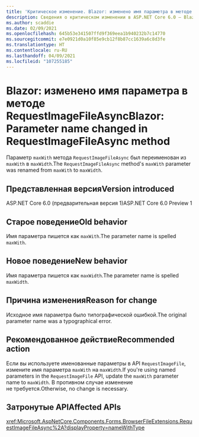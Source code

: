 ```yaml
---
title: 'Критическое изменение. Blazor: изменено имя параметра в методе RequestImageFileAsync'
description: Сведения о критическом изменении в ASP.NET Core 6.0 — Blazor. изменено имя параметра в методе RequestImageFileAsync
ms.author: scaddie
ms.date: 02/09/2021
ms.openlocfilehash: 645b53e341507ffd9f369eea1b940232b7c14770
ms.sourcegitcommit: e7e0921d0a10f85e9cb12f8b87cc1639a6c8d3fe
ms.translationtype: HT
ms.contentlocale: ru-RU
ms.lasthandoff: 04/09/2021
ms.locfileid: "107255185"
---
```

# <a name="blazor-parameter-name-changed-in-requestimagefileasync-method"></a><span data-ttu-id="26715-103">Blazor: изменено имя параметра в методе RequestImageFileAsync</span><span class="sxs-lookup"><span data-stu-id="26715-103">Blazor: Parameter name changed in RequestImageFileAsync method</span></span>

<span data-ttu-id="26715-104">Параметр `maxWith` метода `RequestImageFileAsync` был переименован из `maxWith` в `maxWidth`.</span><span class="sxs-lookup"><span data-stu-id="26715-104">The `RequestImageFileAsync` method's `maxWith` parameter was renamed from `maxWith` to `maxWidth`.</span></span>

## <a name="version-introduced"></a><span data-ttu-id="26715-105">Представленная версия</span><span class="sxs-lookup"><span data-stu-id="26715-105">Version introduced</span></span>

<span data-ttu-id="26715-106">ASP.NET Core 6.0 (предварительная версия 1)</span><span class="sxs-lookup"><span data-stu-id="26715-106">ASP.NET Core 6.0 Preview 1</span></span>

## <a name="old-behavior"></a><span data-ttu-id="26715-107">Старое поведение</span><span class="sxs-lookup"><span data-stu-id="26715-107">Old behavior</span></span>

<span data-ttu-id="26715-108">Имя параметра пишется как `maxWith`.</span><span class="sxs-lookup"><span data-stu-id="26715-108">The parameter name is spelled `maxWith`.</span></span>

## <a name="new-behavior"></a><span data-ttu-id="26715-109">Новое поведение</span><span class="sxs-lookup"><span data-stu-id="26715-109">New behavior</span></span>

<span data-ttu-id="26715-110">Имя параметра пишется как `maxWidth`.</span><span class="sxs-lookup"><span data-stu-id="26715-110">The parameter name is spelled `maxWidth`.</span></span>

## <a name="reason-for-change"></a><span data-ttu-id="26715-111">Причина изменения</span><span class="sxs-lookup"><span data-stu-id="26715-111">Reason for change</span></span>

<span data-ttu-id="26715-112">Исходное имя параметра было типографической ошибкой.</span><span class="sxs-lookup"><span data-stu-id="26715-112">The original parameter name was a typographical error.</span></span>

## <a name="recommended-action"></a><span data-ttu-id="26715-113">Рекомендованное действие</span><span class="sxs-lookup"><span data-stu-id="26715-113">Recommended action</span></span>

<span data-ttu-id="26715-114">Если вы используете именованные параметры в API `RequestImageFile`, измените имя параметра `maxWith` на `maxWidth`.</span><span class="sxs-lookup"><span data-stu-id="26715-114">If you're using named parameters in the `RequestImageFile` API, update the `maxWith` parameter name to `maxWidth`.</span></span> <span data-ttu-id="26715-115">В противном случае изменение не требуется.</span><span class="sxs-lookup"><span data-stu-id="26715-115">Otherwise, no change is necessary.</span></span>

## <a name="affected-apis"></a><span data-ttu-id="26715-116">Затронутые API</span><span class="sxs-lookup"><span data-stu-id="26715-116">Affected APIs</span></span>

<xref:Microsoft.AspNetCore.Components.Forms.BrowserFileExtensions.RequestImageFileAsync%2A?displayProperty=nameWithType>

<!--

## Category

ASP.NET Core

## Affected APIs

`Overload:Microsoft.AspNetCore.Components.Forms.BrowserFileExtensions.RequestImageFileAsync`

-->
